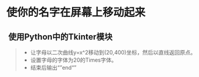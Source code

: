 # 使你的名字在屏幕上移动起来
##  使用Python中的Tkinter模块
> * 让字母以二次曲线y=x^2移动到(20,400)坐标，然后以直线返回原点。<br>
> * 设置字母的字体为20的Times字体。<br>
> * 结束后输出“”end“”<br>
